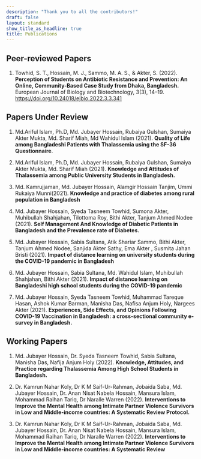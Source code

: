 ```yaml
---
description: "Thank you to all the contributors!"
draft: false
layout: standard
show_title_as_headline: true
title: Publications
---
```


<p style="align:justify;"> 

## Peer-reviewed Papers 

1. Towhid, S. T., Hossain, M. J., Sammo, M. A. S., & Akter, S. (2022). **Perception of Students on Antibiotic Resistance and Prevention: An Online, Community-Based Case Study from Dhaka, Bangladesh.** European Journal of Biology and Biotechnology, 3(3), 14–19. https://doi.org/10.24018/ejbio.2022.3.3.341




## Papers Under Review 
1. Md.Ariful Islam, Ph.D, Md. Jubayer Hossain, Rubaiya Gulshan, Sumaiya Akter Mukta, Md. Sharif Miah, Md Wahidul Islam (2021). **Quality of Life among Bangladeshi Patients with Thalassemia using the SF-36 Questionnaire**.


2. Md.Ariful Islam, Ph.D, Md. Jubayer Hossain, Rubaiya Gulshan, Sumaiya Akter Mukta, Md. Sharif Miah (2021). **Knowledge and Attitudes of Thalassemia among Public University Students in Bangladesh.**

3. Md. Kamrujjaman, Md. Jubayer Hossain, Alamgir Hossain Tanjim, Ummi Rukaiya Munni(2021). **Knowledge and practice of diabetes among rural population in Bangladesh** 

4. Md. Jubayer Hossain, Syeda Tasneem Towhid, Sumona Akter, Muhibullah Shahjahan, Tilottoma Roy, Bithi Akter, Tanjum Ahmed Nodee (2021). **Self Management And Knowledge of Diabetic Patients in Bangladesh and the Prevalence rate of Diabetes.**

5. Md. Jubayer Hossain, Sabia Sultana, Atik Shariar Sammo, Bithi Akter, Tanjum Ahmed Nodee, Sanjida Akter Sathy, Ema Akter , Susmita Jahan Bristi (2021). **Impact of distance learning on university students during the COVID-19 pandemic in Bangladesh** 

6. Md. Jubayer Hossain, Sabia Sultana, Md. Wahidul Islam, Muhibullah Shahjahan, Bithi Akter (2021). **Impact of distance learning on Bangladeshi high school students during the COVID-19 pandemic** 

7. Md. Jubayer Hossain, Syeda Tasneem Towhid, Muhammad Tareque Hasan, Ashok Kumar Barman, Manisha Das, Nafisa Anjum Holy, Nargees Akter (2021). **Experiences, Side Effects, and Opinions Following COVID-19 Vaccination in Bangladesh: a cross-sectional community e-survey in Bangladesh.**



## Working Papers 
1. Md. Jubayer Hossain, Dr. Syeda Tasneem Towhid, Sabia Sultana, Manisha Das, Nafija Anjum Holy (2022). **Knowledge, Attitudes, and Practice regarding Thalassemia Among High School Students in Bangladesh.**

2. Dr. Kamrun Nahar Koly, Dr K M Saif-Ur-Rahman, Jobaida Saba, Md. Jubayer Hossain, Dr. Anan Nisat Nabela Hossain, Mansura Islam, Mohammad Raihan Tariq, Dr Naralle Warren (2022). **Interventions to Improve the Mental Health among Intimate Partner Violence Survivors in Low and Middle-income countries: A Systematic Review Protocol.**

3. Dr. Kamrun Nahar Koly, Dr K M Saif-Ur-Rahman, Jobaida Saba, Md. Jubayer Hossain, Dr. Anan Nisat Nabela Hossain, Mansura Islam, Mohammad Raihan Tariq, Dr Naralle Warren (2022). **Interventions to Improve the Mental Health among Intimate Partner Violence Survivors in Low and Middle-income countries: A Systematic Review**

</p>
